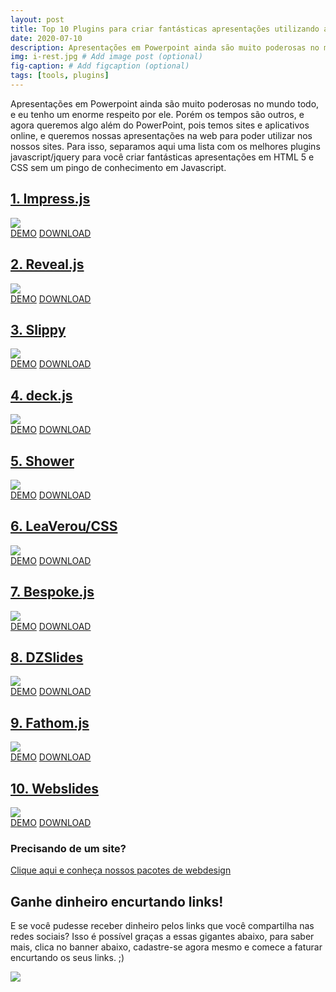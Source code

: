 ```yaml
---
layout: post
title: Top 10 Plugins para criar fantásticas apresentações utilizando apenas HTML5 e CSS3
date: 2020-07-10
description: Apresentações em Powerpoint ainda são muito poderosas no mundo todo, e eu tenho um enorme respeito por ele. Porém os tempos são outros, e agora queremos algo além do PowerPoint, pois temos sites e aplicativos online, e queremos nossas apresentações na web para poder utilizar nos nossos sites. Para isso, separamos aqui uma lista com os melhores plugins javascript/jquery para você criar fantásticas apresentações em HTML 5 e CSS sem um pingo de conhecimento em Javascript.
img: i-rest.jpg # Add image post (optional)
fig-caption: # Add figcaption (optional)
tags: [tools, plugins]
---
```

Apresentações em Powerpoint ainda são muito poderosas no mundo todo, e eu tenho um enorme respeito por ele. Porém os tempos são outros, e agora queremos algo além do PowerPoint, pois temos sites e aplicativos online, e queremos nossas apresentações na web para poder utilizar nos nossos sites. Para isso, separamos aqui uma lista com os melhores plugins javascript/jquery para você criar fantásticas apresentações em HTML 5 e CSS sem um pingo de conhecimento em Javascript.

## [1. Impress.js](https://impress.js.org/)

![](https://i0.wp.com/www.upmasters.com/wp-content/uploads/2018/01/impress-js-1.jpg?w=690&ssl=1)\
[DEMO](https://impress.js.org/#/bored) [DOWNLOAD](https://github.com/impress/impress.js/)

## [2. Reveal.js](https://revealjs.com/#/)

![](https://i2.wp.com/www.upmasters.com/wp-content/uploads/2018/01/reveal-5.jpg?w=690&ssl=1)\
[DEMO](https://revealjs.com/#/) [DOWNLOAD](https://github.com/hakimel/reveal.js)

## [3. Slippy](http://slides.seld.be/?file=2010-05-30+Example.html#1)

![](https://i1.wp.com/www.upmasters.com/wp-content/uploads/2018/01/slippy-2.jpg?w=690&ssl=1)\
[DEMO](http://slides.seld.be/?file=2010-05-30+Example.html#1) [DOWNLOAD](https://github.com/Seldaek/slippy/)

## [4. deck.js](http://imakewebthings.com/deck.js/#intro)

![](https://i0.wp.com/www.upmasters.com/wp-content/uploads/2018/01/deck-js-4.jpg?w=690&ssl=1)\
[DEMO](http://imakewebthings.com/deck.js/#intro) [DOWNLOAD](https://github.com/imakewebthings/deck.js)

## [5. Shower](https://shwr.me/#cover)

![](https://i0.wp.com/www.upmasters.com/wp-content/uploads/2018/01/shower-6.jpg?w=690&ssl=1)\
[DEMO](https://shwr.me/#cover) [DOWNLOAD](https://github.com/shower/shower)

## [6. LeaVerou/CSS](http://leaverou.github.io/csss/#intro)

![](https://i1.wp.com/www.upmasters.com/wp-content/uploads/2018/01/csss-7.jpg?w=690&ssl=1)\
[DEMO](http://leaverou.github.io/csss/#intro) [DOWNLOAD](https://github.com/LeaVerou/CSSS)

## [7. Bespoke.js](http://slidekit.github.io/s6/samples/bespoke.js/)

![](https://i1.wp.com/www.upmasters.com/wp-content/uploads/2018/01/csss-7.jpg?w=690&ssl=1)\
[DEMO](http://slidekit.github.io/s6/samples/bespoke.js/) [DOWNLOAD](https://github.com/slidekit/s6)

## [8. DZSlides](http://paulrouget.com/dzslides/)

![](https://i0.wp.com/www.upmasters.com/wp-content/uploads/2018/01/dzslide-9.jpg?w=690&ssl=1)\
[DEMO](http://paulrouget.com/dzslides/) [DOWNLOAD](https://github.com/paulrouget/dzslides)

## [9. Fathom.js](http://markdalgleish.com/presentations/jquerymobile/)

![](https://i2.wp.com/www.upmasters.com/wp-content/uploads/2018/01/fathom-10.jpg?w=690&ssl=1)\
[DEMO](http://markdalgleish.com/presentations/jquerymobile/) [DOWNLOAD](https://github.com/markdalgleish/fathom)

## [10. Webslides](https://webslides.tv/#slide=1)

![](https://i2.wp.com/www.upmasters.com/wp-content/uploads/2018/01/Webslides.jpg?resize=696%2C520&ssl=1)\
[DEMO](https://webslides.tv/#slide=1) [DOWNLOAD](https://github.com/webslides/webslides/)

### Precisando de um site?

[Clique aqui e conheça nossos pacotes de webdesign](https://cleandesign.netlify.app/)

## Ganhe dinheiro encurtando links!

E se você pudesse receber dinheiro pelos links que você compartilha nas redes sociais? Isso é possível graças a essas gigantes abaixo, para saber mais, clica no banner abaixo, cadastre-se agora mesmo e comece a faturar encurtando os seus links. ;)

[![](https://img.cut-urls.com/r2.gif)](https://exe.io/ref/JhonathanRb)